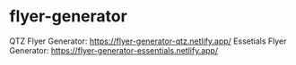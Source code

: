 # flyer-generator

QTZ Flyer Generator: https://flyer-generator-qtz.netlify.app/
Essetials Flyer Generator: https://flyer-generator-essentials.netlify.app/
